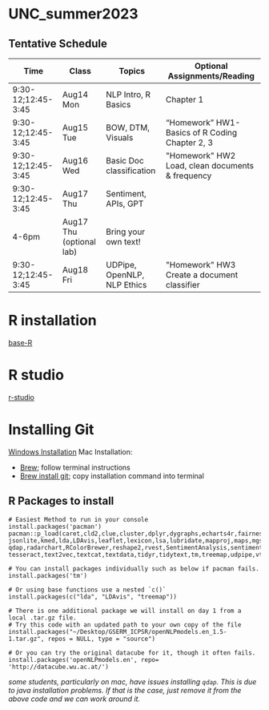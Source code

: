 # UNC_summer2023

## Tentative Schedule

| Time                   | Class                       | Topics                       |  Optional Assignments/Reading                     |  
|------------------------|-----------------------------|------------------------------|---------------------------------------------------|
| 9:30-12;12:45-3:45     | Aug14 Mon                   | NLP Intro, R Basics          | Chapter 1                                         |  
| 9:30-12;12:45-3:45     | Aug15 Tue                   | BOW, DTM, Visuals            |  “Homework” HW1-Basics of R Coding Chapter 2, 3   |   
| 9:30-12;12:45-3:45     | Aug16 Wed                   | Basic Doc classification     |  "Homework" HW2 Load, clean documents & frequency |   
| 9:30-12;12:45-3:45     | Aug17 Thu                   | Sentiment, APIs, GPT         |                                                   | 
| 4-6pm                  | Aug17 Thu (optional lab)    | Bring your own text!         |                                                   |  
| 9:30-12;12:45-3:45     | Aug18 Fri                   | UDPipe, OpenNLP, NLP Ethics  | "Homework" HW3 Create a document classifier       |  

# R installation
[base-R](https://cran.r-project.org/)

# R studio
[r-studio](https://posit.co/download/rstudio-desktop/)

# Installing Git
[Windows Installation](https://git-scm.com/download/win)
Mac Installation:
 - [Brew](https://brew.sh/); follow terminal instructions
 - [Brew install git](https://git-scm.com/download/mac); copy installation command into terminal

## R Packages to install

```
# Easiest Method to run in your console
install.packages('pacman')
pacman::p_load(caret,cld2,clue,cluster,dplyr,dygraphs,echarts4r,fairness,ggplot2,ggthemes,ggwordcloud,glmnet,googleLanguageR,httr,hunspell,
jsonlite,kmed,lda,LDAvis,leaflet,lexicon,lsa,lubridate,mapproj,maps,mgsub,MLmetrics,ModelMetrics,openNLP,plotrix,plyr,pROC,
qdap,radarchart,RColorBrewer,reshape2,rvest,SentimentAnalysis,sentimentr,skmeans,spelling,stringi,stringr,
tesseract,text2vec,textcat,textdata,tidyr,tidytext,tm,treemap,udpipe,vtreat,wordcloud,wordcloud2,xts,yardstick,zoo)

# You can install packages individually such as below if pacman fails.
install.packages('tm')

# Or using base functions use a nested `c()`
install.packages(c("lda", "LDAvis", "treemap"))

```

```
# There is one additional package we will install on day 1 from a local .tar.gz file.
# Try this code with an updated path to your own copy of the file
install.packages("~/Desktop/GSERM_ICPSR/openNLPmodels.en_1.5-1.tar.gz", repos = NULL, type = "source")

# Or you can try the original datacube for it, though it often fails.
install.packages('openNLPmodels.en', repo= 'http://datacube.wu.ac.at/')
```

*some students, particularly on mac, have issues installing `qdap`.  This is due to java installation problems.  If that is the case, just remove it from the above code and we can work around it.*
